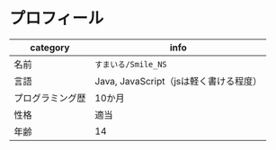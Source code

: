 # プロフィール 
 | category | info |
 | -------- | ---- |
 | 名前 | `すまいる/Smile_NS` |
 | 言語 | Java, JavaScript（jsは軽く書ける程度） | 
 | プログラミング歴 | 10か月 |
 | 性格 | 適当 |
 | 年齢 | 14 |
 
